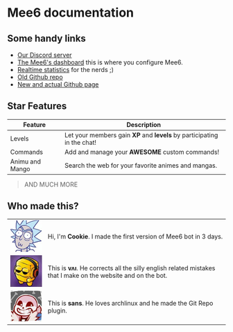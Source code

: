 # Mee6 documentation

## Some handy links

* [Our Discord server](https://discord.gg/mee6)
* [The Mee6's dashboard](https://mee6.xyz/dashboard) this is where you configure Mee6.
* [Realtime statistics](https://p.datadoghq.com/sb/b5ae28d32-9ae9580a52) for the nerds ;)
* [Old Github repo](https://github.com/cookkkie/mee6)
* [New and actual Github page](https://github.com/mee6)

## Star Features

| Feature         | Description                                                               |
|-----------------|---------------------------------------------------------------------------|
| Levels          | Let your members gain **XP** and **levels** by participating in the chat! |
| Commands        | Add and manage your **AWESOME** custom commands!                          |
| Animu and Mango | Search the web for your favorite animes and mangas.                       |

> AND MUCH MORE

## Who made this?

|                      |                                                                                                                |
|----------------------|----------------------------------------------------------------------------------------------------------------|
| ![](pics/cookie.jpg) | Hi, I'm **Cookie**. I made the first version of Mee6 bot in 3 days.                                            |
| ![](pics/vai.jpg)    | This is **vʌı**. He corrects all the silly english related mistakes that I make on the website and on the bot. |
| ![](pics/sans.jpg)   | This is **sans**. He loves archlinux and he made the Git Repo plugin.                                          |
